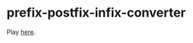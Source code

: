 # prefix-postfix-infix-converter

Play [here](https://osiris.ubishops.ca/mlaforest/projects/converter/index.html).
